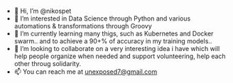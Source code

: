 - 👋 Hi, I’m @nikospet
- 👀 I’m interested in Data Science through Python and various automations & transformations through Groovy
- 🌱 I’m currently learning many thigs, such as Kubernetes and Docker swarm.. and to achieve a 90+% of accuracy in my training models..  
- 💞️ I’m looking to collaborate on a very interesting idea i have which will help people organize when needed and support volunteering, help each other throug solidarity. 
- 📫 You can reach me at unexposed7@gmail.com

<!---
nikospet/nikospet is a ✨ special ✨ repository because its `README.md` (this file) appears on your GitHub profile.
You can click the Preview link to take a look at your changes.
--->

